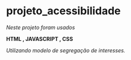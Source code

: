 # projeto_acessibilidade
*Neste projeto foram usados*

**HTML , JAVASCRIPT , CSS**

*Utilizando modelo de segregação de interesses.*
